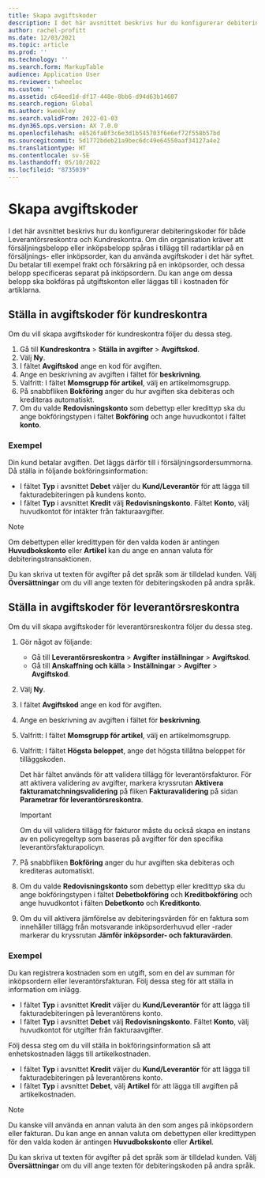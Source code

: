 ```yaml
---
title: Skapa avgiftskoder
description: I det här avsnittet beskrivs hur du konfigurerar debiteringskoder för både Leverantörsreskontra och Kundreskontra.
author: rachel-profitt
ms.date: 12/03/2021
ms.topic: article
ms.prod: ''
ms.technology: ''
ms.search.form: MarkupTable
audience: Application User
ms.reviewer: twheeloc
ms.custom: ''
ms.assetid: c64eed1d-df17-448e-8bb6-d94d63b14607
ms.search.region: Global
ms.author: kweekley
ms.search.validFrom: 2022-01-03
ms.dyn365.ops.version: AX 7.0.0
ms.openlocfilehash: e8526fa0f3c6e3d1b545703f6e6ef72f558b57bd
ms.sourcegitcommit: 5d1772bdeb21a9bec6dc49e64550aaf34127a4e2
ms.translationtype: HT
ms.contentlocale: sv-SE
ms.lasthandoff: 05/10/2022
ms.locfileid: "8735039"
---
```

# <a name="create-charges-codes"></a>Skapa avgiftskoder

I det här avsnittet beskrivs hur du konfigurerar debiteringskoder för både Leverantörsreskontra och Kundreskontra. Om din organisation kräver att försäljningsbelopp eller inköpsbelopp spåras i tillägg till radartiklar på en försäljnings- eller inköpsorder, kan du använda avgiftskoder i det här syftet. Du betalar till exempel frakt och försäkring på en inköpsorder, och dessa belopp specificeras separat på inköpsordern. Du kan ange om dessa belopp ska bokföras på utgiftskonton eller läggas till i kostnaden för artiklarna.

## <a name="set-up-charges-codes-for-accounts-receivable"></a>Ställa in avgiftskoder för kundreskontra

Om du vill skapa avgiftskoder för kundreskontra följer du dessa steg.

1. Gå till **Kundreskontra** &gt; **Ställa in avgifter** &gt; **Avgiftskod**.
2. Välj **Ny**.
3. I fältet **Avgiftskod** ange en kod för avgiften.
3. Ange en beskrivning av avgiften i fältet för **beskrivning**.
4. Valfritt: I fältet **Momsgrupp för artikel**, välj en artikelmomsgrupp.
5. På snabbfliken **Bokföring** anger du hur avgiften ska debiteras och krediteras automatiskt.
6. Om du valde **Redovisningskonto** som debettyp eller kredittyp ska du ange bokföringstypen i fältet **Bokföring** och ange huvudkontot i fältet **konto**.

### <a name="example"></a>Exempel

Din kund betalar avgiften. Det läggs därför till i försäljningsordersummorna. Då ställa in följande bokföringsinformation:

- I fältet **Typ** i avsnittet **Debet** väljer du **Kund/Leverantör** för att lägga till fakturadebiteringen på kundens konto.
- I fältet **Typ** i avsnittet **Kredit** välj **Redovisningskonto**. Fältet **Konto**, välj huvudkontot för intäkter från fakturaavgifter.

> [!NOTE]
> Om debettypen eller kredittypen för den valda koden är antingen **Huvudbokskonto** eller **Artikel** kan du ange en annan valuta för debiteringstransaktionen.

Du kan skriva ut texten för avgifter på det språk som är tilldelad kunden. Välj **Översättningar** om du vill ange texten för debiteringskoden på andra språk.

## <a name="set-up-charges-codes-for-accounts-payable"></a>Ställa in avgiftskoder för leverantörsreskontra

Om du vill skapa avgiftskoder för leverantörsreskontra följer du dessa steg.

1. Gör något av följande:

    - Gå till **Leverantörsreskontra** &gt; **Avgifter** **inställningar** &gt; **Avgiftskod**.
    - Gå till **Anskaffning och källa** &gt; **Inställningar** &gt; **Avgifter** &gt; **Avgiftskod**.

2. Välj **Ny**.
3. I fältet **Avgiftskod** ange en kod för avgiften.
3. Ange en beskrivning av avgiften i fältet för **beskrivning**.
4. Valfritt: I fältet **Momsgrupp för artikel**, välj en artikelmomsgrupp.
5. Valfritt: I fältet **Högsta beloppet**, ange det högsta tillåtna beloppet för tilläggskoden.

    Det här fältet används för att validera tillägg för leverantörsfakturor. För att aktivera validering av avgifter, markera kryssrutan **Aktivera fakturamatchningsvalidering** på fliken **Fakturavalidering** på sidan **Parametrar för leverantörsreskontra**.

    > [!IMPORTANT]
    > Om du vill validera tillägg för fakturor måste du också skapa en instans av en policyregeltyp som baseras på avgifter för den specifika leverantörsfakturapolicyn.

6. På snabbfliken **Bokföring** anger du hur avgiften ska debiteras och krediteras automatiskt.
7. Om du valde **Redovisningskonto** som debettyp eller kredittyp ska du ange bokföringstypen i fältet **Debetbokföring** och **Kreditbokföring** och ange huvudkontot i fälten **Debetkonto** och **Kreditkonto**.
8. Om du vill aktivera jämförelse av debiteringsvärden för en faktura som innehåller tillägg från motsvarande inköpsorderhuvud eller -rader markerar du kryssrutan **Jämför inköpsorder- och fakturavärden**.

### <a name="example"></a>Exempel

Du kan registrera kostnaden som en utgift, som en del av summan för inköpsordern eller leverantörsfakturan. Följ dessa steg för att ställa in information om inlägg. 

- I fältet **Typ** i avsnittet **Kredit** väljer du **Kund/Leverantör** för att lägga till fakturadebiteringen på leverantörens konto.
- I fältet **Typ** i avsnittet **Debet** välj **Redovisningskonto**. Fältet **Konto**, välj huvudkontot för utgifter från fakturaavgifter.

Följ dessa steg om du vill ställa in bokföringsinformation så att enhetskostnaden läggs till artikelkostnaden.

- I fältet **Typ** i avsnittet **Kredit** väljer du **Kund/Leverantör** för att lägga till fakturadebiteringen på leverantörens konto.
- I fältet **Typ** i avsnittet **Debet**, välj **Artikel** för att lägga till avgiften på artikelkostnaden.

> [!NOTE]
> Du kanske vill använda en annan valuta än den som anges på inköpsordern eller fakturan. Du kan ange en annan valuta om debettypen eller kredittypen för den valda koden är antingen **Huvudbokskonto** eller **Artikel**.

Du kan skriva ut texten för avgifter på det språk som är tilldelad kunden. Välj **Översättningar** om du vill ange texten för debiteringskoden på andra språk.
